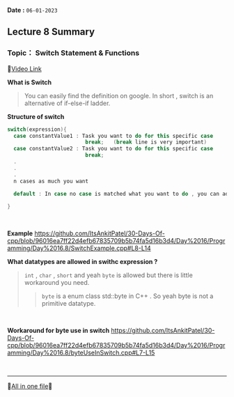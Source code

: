 **Date :** `06-01-2023`
## Lecture 8 Summary
### Topic： Switch Statement & Functions
📍[Video Link](https://www.youtube.com/watch?v=8nNqk2NPbRA&list=PLDzeHZWIZsToJ9zSl4-5BfOBzAR0fm--f&index=8)

**What is Switch**
>You can easily find the definition on google. In short , switch is an alternative of if-else-if ladder.


**Structure of switch**
```c++
switch(expression){
  case constantValue1 : Task you want to do for this specific case
                         break;   (break line is very important)
  case constantValue2 : Task you want to do for this specific case
                         break;
  .
  .
  .
  n cases as much you want
  
  default : In case no case is matched what you want to do , you can add that here

}
```
<br>

**Example**
https://github.com/ItsAnkitPatel/30-Days-Of-cpp/blob/96016ea7ff22d4efb67835709b5b74fa5d16b3d4/Day%2016/Programming/Day%2016.8/SwitchExample.cpp#L8-L14

**What datatypes are allowed in swithc expression ?**
> `int` , `char` , `short` and yeah `byte` is allowed but there is little workaround you need.
> > `byte` is a enum class std::byte in C++ . So yeah byte is not a primitive datatype.

<br>

**Workaround for byte use in switch**
https://github.com/ItsAnkitPatel/30-Days-Of-cpp/blob/96016ea7ff22d4efb67835709b5b74fa5d16b3d4/Day%2016/Programming/Day%2016.8/byteUseInSwitch.cpp#L7-L15

<br>




<hr>
  
  📑[All in one file](/Journey_so_far.md)📍
